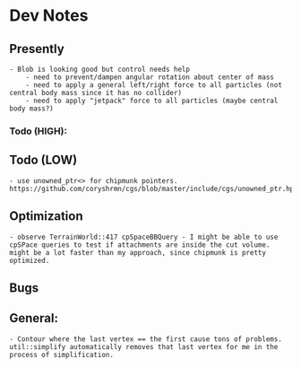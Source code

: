 # Dev Notes

## Presently

    - Blob is looking good but control needs help
        - need to prevent/dampen angular rotation about center of mass
        - need to apply a general left/right force to all particles (not central body mass since it has no collider)
        - need to apply "jetpack" force to all particles (maybe central body mass?)

### Todo (HIGH):


## Todo (LOW)
    - use unowned_ptr<> for chipmunk pointers. https://github.com/coryshrmn/cgs/blob/master/include/cgs/unowned_ptr.hpp


## Optimization 
    - observe TerrainWorld::417 cpSpaceBBQuery - I might be able to use cpSPace queries to test if attachments are inside the cut volume. might be a lot faster than my approach, since chipmunk is pretty optimized.

## Bugs

## General:
    - Contour where the last vertex == the first cause tons of problems. util::simplify automatically removes that last vertex for me in the process of simplification.
